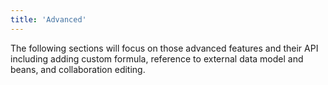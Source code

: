 ```yaml
---
title: 'Advanced'
---
```

The following sections will focus on those advanced features and their
API including adding custom formula, reference to external data model
and beans, and collaboration editing.
